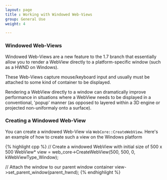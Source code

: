 ```yaml
---
layout: page
title : Working with Windowed Web-Views
group: General Use
weight: 4

---
```


### Windowed Web-Views

Windowed Web-Views are a new feature to the 1.7 branch that essentially allow you to render a WebView directly to a platform-specific window (such as a HWND on Windows).

These Web-Views capture mouse/keyboard input and usually must be attached to some kind of container to be displayed.

Rendering a WebView directly to a window can dramatically improve performance in situations where a WebView needs to be displayed in a conventional, 'popup' manner (as opposed to layered within a 3D engine or projected non-uniformaly onto a surface).

### Creating a Windowed Web-View

You can create a windowed Web-View via `WebCore::CreateWebView`. Here's an example of how to create such a view on the Windows platform

{% highlight cpp %}
// Create a windowed WebView with initial size of 500 x 500
WebView* view = web_core->CreateWebView(500, 500, 0, kWebViewType_Window);

// Attach the window to our parent window container
view->set_parent_window(parent_hwnd);
{% endhighlight %}